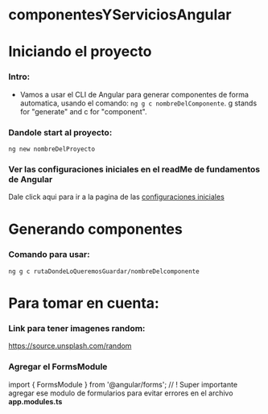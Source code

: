 # componentesYServiciosAngular
# Iniciando el proyecto

### Intro: 

 - Vamos a usar el CLI de Angular para generar componentes de forma automatica, usando el comando: 
    `ng g c nombreDelComponente`. g stands for "generate" and c for "component".

### Dandole start al proyecto: 

  `ng new nombreDelProyecto` 

### Ver las configuraciones iniciales en el readMe de fundamentos de Angular 

  Dale click aqui para ir a la pagina de las [configuraciones iniciales](https://github.com/angelDariaux/fundamentosAngular/blob/master/README.md)

# Generando componentes 
### Comando para usar: 

`ng g c rutaDondeLoQueremosGuardar/nombreDelcomponente` 

# Para tomar en cuenta:

### Link para tener imagenes random: 
  https://source.unsplash.com/random


### Agregar el FormsModule 

import { FormsModule } from '@angular/forms'; // ! Super importante agregar ese modulo de formularios para evitar errores en el archivo **app.modules.ts**
